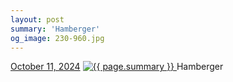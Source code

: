 ```yaml
---
layout: post
summary: 'Hamberger'
og_image: 230-960.jpg
---
```


<p>
  <time>
    <a href="/230">October 11, 2024</a>
  </time>
  <a href="/230">
    <img src="{{ site.assets_url }}/230-480.jpg" srcset="{{ site.assets_url }}/230-240.jpg 240w, {{ site.assets_url }}/230-480.jpg 480w, {{ site.assets_url }}/230-720.jpg 720w, {{ site.assets_url }}/230-960.jpg 960w" sizes="(min-width: 700px) 50vw, calc(100vw - 2rem)" alt="{{ page.summary }}" />
  </a>
  <span>Hamberger</span>
</p>
